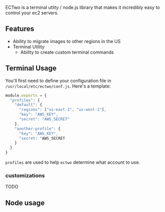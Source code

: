 ECTwo is a terminal utlity / node.js library that makes it incredibly easy to control your ec2 servers. 

## Features

- Ability to migrate images to other regions in the US
- Terminal Utility 
  - Ability to create custom terminal commands


## Terminal Usage

You'll first need to define your configuration file in `/usr/local/etc/ectwo/conf.js`. Here's a template:

```javascript
module.exports = {
  "profiles": {
    "default": {
      "regions": ["us-east-1", "us-west-1"],
      "key": "AWS_KEY",
      "secret": "AWS_SECRET"
    },
    "another-profile": {
      "key": "AWS_KEY",
      "secret: "AWS_SECRET
    }
  }
}
```

`profiles` are used to help `ectwo` determine what account to use. 

### customizations

TODO


## Node usage